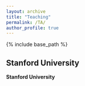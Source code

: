 ```yaml
---
layout: archive
title: "Teaching"
permalink: /TA/
author_profile: true
---
```


{% include base_path %}

Stanford University
------
**Stanford University**  